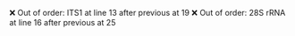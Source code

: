 ❌ Out of order: ITS1 at line 13 after previous at 19
❌ Out of order: 28S rRNA at line 16 after previous at 25
